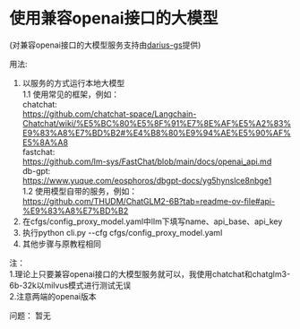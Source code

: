 # 使用兼容openai接口的大模型   



(对兼容openai接口的大模型服务支持由[darius-gs](https://github.com/darius-gs)提供)  

用法:
1. 以服务的方式运行本地大模型  
1.1 使用常见的框架，例如：  
chatchat:  
https://github.com/chatchat-space/Langchain-Chatchat/wiki/%E5%BC%80%E5%8F%91%E7%8E%AF%E5%A2%83%E9%83%A8%E7%BD%B2#%E4%B8%80%E9%94%AE%E5%90%AF%E5%8A%A8  
fastchat:  
https://github.com/lm-sys/FastChat/blob/main/docs/openai_api.md  
db-gpt:  
https://www.yuque.com/eosphoros/dbgpt-docs/yg5hynslce8nbge1  
1.2 使用模型自带的服务，例如：  
https://github.com/THUDM/ChatGLM2-6B?tab=readme-ov-file#api-%E9%83%A8%E7%BD%B2  
2. 在cfgs/config_proxy_model.yaml中llm下填写name、api_base、api_key
3. 执行python cli.py --cfg cfgs/config_proxy_model.yaml
4. 其他步骤与原教程相同
   
注：  
1.理论上只要兼容openai接口的大模型服务就可以，我使用chatchat和chatglm3-6b-32k以milvus模式进行测试无误   
2.注意两端的openai版本  

问题：
暂无


